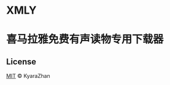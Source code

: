 # XMLY  
# 喜马拉雅免费有声读物专用下载器

## License

[MIT](https://github.com/kyarazhan/XMLY/blob/master/LICENSE) © KyaraZhan
